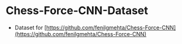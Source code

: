 # Chess-Force-CNN-Dataset

- Dataset for [https://github.com/fenilgmehta/Chess-Force-CNN](https://github.com/fenilgmehta/Chess-Force-CNN)
